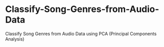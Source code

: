 # Classify-Song-Genres-from-Audio-Data
Classify Song Genres from Audio Data using PCA (Principal Components Analysis)
